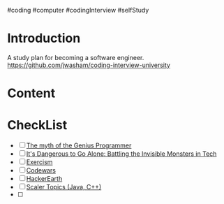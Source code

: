 #coding #computer #codingInterview #selfStudy 
# Introduction
A study plan for becoming a software engineer.
https://github.com/jwasham/coding-interview-university
# Content

# CheckList
- [ ]   [The myth of the Genius Programmer](https://www.youtube.com/watch?v=0SARbwvhupQ)
- [ ]   [It's Dangerous to Go Alone: Battling the Invisible Monsters in Tech](https://www.youtube.com/watch?v=1i8ylq4j_EY)
- [ ] [Exercism](https://exercism.org/tracks)
- [ ]   [Codewars](http://www.codewars.com/)
- [ ]   [HackerEarth](https://www.hackerearth.com/for-developers/)
- [ ]   [Scaler Topics (Java, C++)](https://www.scaler.com/topics/)
- [ ] 